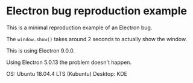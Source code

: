 # Electron bug reproduction example

This is a minimal reproduction example of an Electron bug.

The `window.show()` takes around 2 seconds to actually show the window.

This is using Electron 9.0.0.

Using Electron 5.0.13 the problem doesn't happen.

OS: Ubuntu 18.04.4 LTS (Kubuntu)
Desktop: KDE
